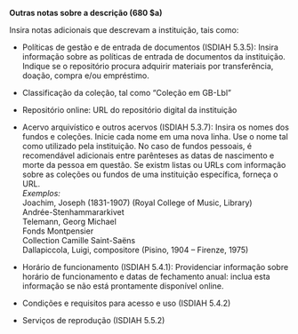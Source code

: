 **Outras notas sobre a descrição (680 $a)**

Insira notas adicionais que descrevam a instituição, tais como:

- Políticas de gestão e de entrada de documentos (ISDIAH 5.3.5): Insira informação sobre as políticas de entrada de documentos da instituição. Indique se o repositório procura adquirir materiais por transferência, doação, compra e/ou empréstimo.
- Classificação da coleção, tal como “Coleção em GB-Lbl”
- Repositório online: URL do repositório digital da instituição
- Acervo arquivístico e outros acervos (ISDIAH 5.3.7): Insira os nomes dos fundos e coleções. Inicie cada nome em uma nova linha. Use o nome tal como utilizado pela instituição. No caso de fundos pessoais, é recomendável adicionais entre parênteses as datas de nascimento e morte da pessoa em questão. Se existm listas ou URLs com informação sobre as coleções  ou fundos de uma instituição específica, forneça o URL.   
_Exemplos:_  
  Joachim, Joseph (1831-1907) (Royal College of Music, Library)  
  Andrée-Stenhammararkivet  
  Telemann, Georg Michael  
  Fonds Montpensier  
  Collection Camille Saint-Saëns  
 Dallapiccola, Luigi, compositore (Pisino, 1904 – Firenze, 1975) 

- Horário de funcionamento (ISDIAH 5.4.1): Providenciar informação sobre horário de funcionamento e datas de fechamento anual: inclua esta informação se não está prontamente disponível online.
- Condições e requisitos para acesso e uso (ISDIAH 5.4.2)
- Serviços de reprodução (ISDIAH 5.5.2)
